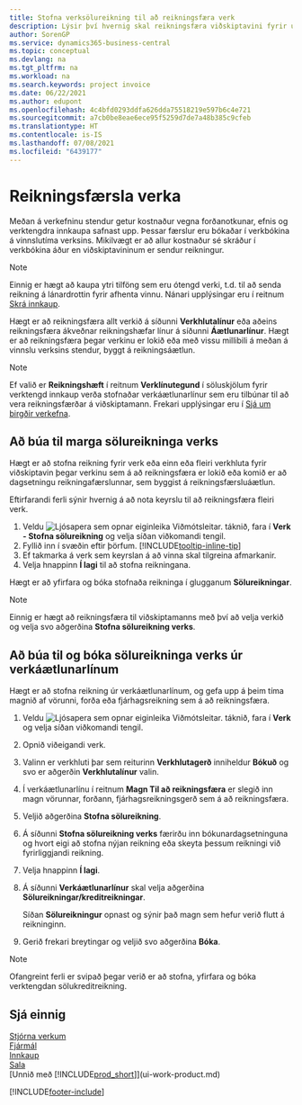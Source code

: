 ```yaml
---
title: Stofna verksölureikning til að reikningsfæra verk
description: Lýsir því hvernig skal reikningsfæra viðskiptavini fyrir útgjöldum verks eftir því sem verki vindur fram og kostnaður safnast upp.
author: SorenGP
ms.service: dynamics365-business-central
ms.topic: conceptual
ms.devlang: na
ms.tgt_pltfrm: na
ms.workload: na
ms.search.keywords: project invoice
ms.date: 06/22/2021
ms.author: edupont
ms.openlocfilehash: 4c4bfd0293ddfa626dda75518219e597b6c4e721
ms.sourcegitcommit: a7cb0be8eae6ece95f5259d7de7a48b385c9cfeb
ms.translationtype: HT
ms.contentlocale: is-IS
ms.lasthandoff: 07/08/2021
ms.locfileid: "6439177"
---
```

# <a name="invoice-jobs"></a>Reikningsfærsla verka
Meðan á verkefninu stendur getur kostnaður vegna forðanotkunar, efnis og verktengdra innkaupa safnast upp. Þessar færslur eru bókaðar í verkbókina á vinnslutíma verksins. Mikilvægt er að allur kostnaður sé skráður í verkbókina áður en viðskiptavininum er sendur reikningur.

> [!NOTE]
> Einnig er hægt að kaupa ytri tilföng sem eru ótengd verki, t.d. til að senda reikning á lánardrottin fyrir afhenta vinnu. Nánari upplýsingar eru í reitnum [Skrá innkaup](purchasing-how-record-purchases.md).

Hægt er að reikningsfæra allt verkið á síðunni **Verkhlutalínur** eða aðeins reikningsfæra ákveðnar reikningshæfar línur á síðunni **Áætlunarlínur**. Hægt er að reikningsfæra þegar verkinu er lokið eða með vissu millibili á meðan á vinnslu verksins stendur, byggt á reikningsáætlun.

> [!NOTE]  
> Ef valið er **Reikningshæft** í reitnum **Verklínutegund** í söluskjölum fyrir verktengd innkaup verða stofnaðar verkáætlunarlínur sem eru tilbúnar til að vera reikningsfærðar á viðskiptamann. Frekari upplýsingar eru í [Sjá um birgðir verkefna](projects-how-manage-project-supplies.md).

## <a name="to-create-multiple-job-sales-invoices"></a>Að búa til marga sölureikninga verks
Hægt er að stofna reikning fyrir verk eða einn eða fleiri verkhluta fyrir viðskiptavin þegar verkinu sem á að reikningsfæra er lokið eða komið er að dagsetningu reikningafærslunnar, sem byggist á reikningsfærsluáætlun.

Eftirfarandi ferli sýnir hvernig á að nota keyrslu til að reikningsfæra fleiri verk.  

1. Veldu ![Ljósapera sem opnar eiginleika Viðmótsleitar.](media/ui-search/search_small.png "Segðu mér hvað þú vilt gera") táknið, fara í **Verk - Stofna sölureikning** og velja síðan viðkomandi tengil.  
2. Fyllið inn í svæðin eftir þörfum. [!INCLUDE[tooltip-inline-tip](includes/tooltip-inline-tip_md.md)]
3. Ef takmarka á verk sem keyrslan á að vinna skal tilgreina afmarkanir.
4. Velja hnappinn **Í lagi** til að stofna reikningana.  

Hægt er að yfirfara og bóka stofnaða reikninga í glugganum **Sölureikningar**.

> [!NOTE]
> Einnig er hægt að reikningsfæra til viðskiptamanns með því að velja verkið og velja svo aðgerðina **Stofna sölureikning verks**. 

## <a name="to-create-and-post-job-sales-invoice-from-job-planning-lines"></a>Að búa til og bóka sölureikninga verks úr verkáætlunarlínum
Hægt er að stofna reikning úr verkáætlunarlínum, og gefa upp á þeim tíma magnið af vörunni, forða eða fjárhagsreikning sem á að reikningsfæra.

1. Veldu ![Ljósapera sem opnar eiginleika Viðmótsleitar.](media/ui-search/search_small.png "Segðu mér hvað þú vilt gera") táknið, fara í **Verk** og velja síðan viðkomandi tengil.
2. Opnið viðeigandi verk.
3. Valinn er verkhluti þar sem reiturinn **Verkhlutagerð** inniheldur **Bókuð** og svo er aðgerðin **Verkhlutalínur** valin.  
4. Í verkáætlunarlínu í reitnum **Magn Til að reikningsfæra** er slegið inn magn vörunnar, forðann, fjárhagsreikningsgerð sem á að reikningsfæra.  
5. Veljið aðgerðina **Stofna sölureikning**.
6. Á síðunni **Stofna sölureikning verks** færirðu inn bókunardagsetninguna og hvort eigi að stofna nýjan reikning eða skeyta þessum reikningi við fyrirliggjandi reikning.
7. Velja hnappinn **Í lagi**.  
8. Á síðunni **Verkáætlunarlínur** skal velja aðgerðina **Sölureikningar/kreditreikningar**.

    Síðan **Sölureikningur** opnast og sýnir það magn sem hefur verið flutt á reikninginn.
9. Gerið frekari breytingar og veljið svo aðgerðina **Bóka**.

> [!NOTE]  
>   Ofangreint ferli er svipað þegar verið er að stofna, yfirfara og bóka verktengdan sölukreditreikning.


## <a name="see-also"></a>Sjá einnig
[Stjórna verkum](projects-manage-projects.md)  
[Fjármál](finance.md)  
[Innkaup](purchasing-manage-purchasing.md)         
[Sala](sales-manage-sales.md)      
[Unnið með [!INCLUDE[prod_short](includes/prod_short.md)]](ui-work-product.md)  


[!INCLUDE[footer-include](includes/footer-banner.md)]
